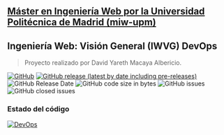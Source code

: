 ## [Máster en Ingeniería Web por la Universidad Politécnica de Madrid (miw-upm)](http://miw.etsisi.upm.es)
## Ingeniería Web: Visión General (IWVG) DevOps
> Proyecto realizado por David Yareth Macaya Albericio.

[![GitHub](https://img.shields.io/github/license/DavidYareth/iwvg-devops-david-macaya?color=informational)](https://github.com/DavidYareth/iwvg-devops-david-macaya/blob/develop/LICENSE.md)
[![GitHub release (latest by date including pre-releases)](https://img.shields.io/github/v/release/DavidYareth/iwvg-devops-david-macaya?color=informational)](https://github.com/DavidYareth/iwvg-devops-david-macaya/releases)
![GitHub Release Date](https://img.shields.io/github/release-date/DavidYareth/iwvg-devops-david-macaya?color=informational)
![GitHub code size in bytes](https://img.shields.io/github/languages/code-size/DavidYareth/iwvg-devops-david-macaya)
![GitHub issues](https://img.shields.io/github/issues/DavidYareth/iwvg-devops-david-macaya?color=important)
![GitHub closed issues](https://img.shields.io/github/issues-closed/DavidYareth/iwvg-devops-david-macaya?color=informational)

### Estado del código
[![DevOps](https://github.com/DavidYareth/iwvg-devops-david-macaya/actions/workflows/tests-sonar.yml/badge.svg)](https://github.com/DavidYareth/iwvg-devops-david-macaya/actions/workflows/tests-sonar.yml)